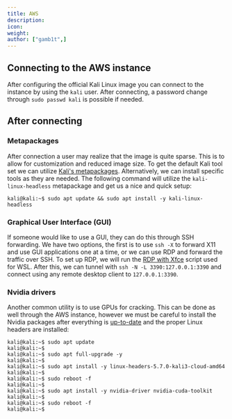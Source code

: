 ```yaml
---
title: AWS
description:
icon:
weight:
author: ["gamb1t",]
---
```


## Connecting to the AWS instance

After configuring the official Kali Linux image you can connect to the instance by using the `kali` user. After connecting, a password change through `sudo passwd kali` is possible if needed.

## After connecting

### Metapackages

After connection a user may realize that the image is quite sparse. This is to allow for customization and reduced image size. To get the default Kali tool set we can utilize [Kali's metapackages](/docs/general-use/metapackages/). Alternatively, we can install specific tools as they are needed. The following command will utilize the `kali-linux-headless` metapackage and get us a nice and quick setup:

```console
kali@kali:~$ sudo apt update && sudo apt install -y kali-linux-headless
```

### Graphical User Interface (GUI)

If someone would like to use a GUI, they can do this through SSH forwarding. We have two options, the first is to use `ssh -X` to forward X11 and use GUI applications one at a time, or we can use RDP and forward the traffic over SSH. To set up RDP, we will run the [RDP with Xfce](/docs/general-use/xfce-with-rdp/) script used for WSL. After this, we can tunnel with `ssh -N -L 3390:127.0.0.1:3390` and connect using any remote desktop client to `127.0.0.1:3390`.

### Nvidia drivers

Another common utility is to use GPUs for cracking. This can be done as well through the AWS instance, however we must be careful to install the Nvidia packages after everything is [up-to-date](/docs/general-use/updating-kali/) and the proper Linux headers are installed:

```console
kali@kali:~$ sudo apt update
kali@kali:~$
kali@kali:~$ sudo apt full-upgrade -y
kali@kali:~$
kali@kali:~$ sudo apt install -y linux-headers-5.7.0-kali3-cloud-amd64
kali@kali:~$
kali@kali:~$ sudo reboot -f
kali@kali:~$
kali@kali:~$ sudo apt install -y nvidia-driver nvidia-cuda-toolkit
kali@kali:~$
kali@kali:~$ sudo reboot -f
kali@kali:~$
```
